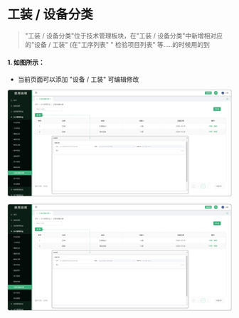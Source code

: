 # 工装 / 设备分类

> "工装 / 设备分类"位于技术管理板块，在"工装 / 设备分类"中新增相对应的"设备 / 工装" (在"工序列表"  " 检验项目列表" 等.....的时候用的到
#### 1. 如图所示：
* 当前页面可以添加 "设备 / 工装"  可编辑修改

![如图所示](../file/gz.png)

![如图所示](../file/gz.png)